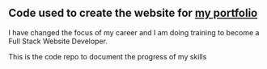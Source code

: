 ## Code used to create the website for [my portfolio](https://tux.xom.au)

I have changed the focus of my career and I am doing training to become a Full Stack Website Developer.

This is the code repo to document the progress of my skills

